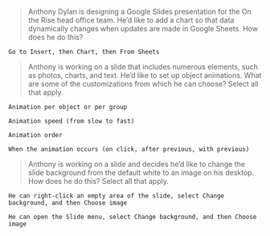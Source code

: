 >Anthony Dylan is designing a Google Slides presentation for the On the Rise head office team. He’d like to add a chart so that data dynamically changes when updates are made in Google Sheets. How does he do this?
```
Go to Insert, then Chart, then From Sheets
```
>Anthony is working on a slide that includes numerous elements, such as photos, charts, and text. He’d like to set up object animations. What are some of the customizations from which he can choose? Select all that apply.
```
Animation per object or per group
```
```
Animation speed (from slow to fast)
```
```
Animation order
```
```
When the animation occurs (on click, after previous, with previous)
```
>Anthony is working on a slide and decides he’d like to change the slide background from the default white to an image on his desktop. How does he do this? Select all that apply.
```
He can right-click an empty area of the slide, select Change background, and then Choose image
```
```
He can open the Slide menu, select Change background, and then Choose image
```